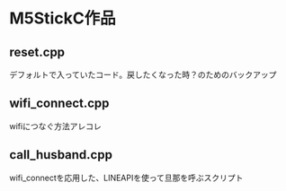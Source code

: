 # M5StickC作品

## reset.cpp
デフォルトで入っていたコード。戻したくなった時？のためのバックアップ

## wifi_connect.cpp
wifiにつなぐ方法アレコレ

## call_husband.cpp
wifi_connectを応用した、LINEAPIを使って旦那を呼ぶスクリプト
